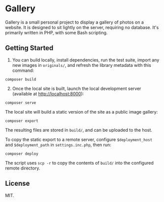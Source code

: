 # Gallery

Gallery is a small personal project to display a gallery of photos on a website. It is designed to sit lightly on the server, requiring no database. It's primarily written in PHP, with some Bash scripting.

## Getting Started

1. You can build locally, install dependencies, run the test suite, import any new images in `originals/`, and refresh the library metadata with this command:

```
composer build
```

2. Once the local site is built, launch the local development server (available at [http://localhost:8000](http://localhost:8000)):

```
composer serve
```

The local site will build a static version of the site as a public image gallery:

```
composer export
```

The resulting files are stored in `build/`, and can be uploaded to the host.

To copy the static export to a remote server, configure `$deployment_host` and `$deployment_path` in `settings.inc.php`, then run:

```
composer deploy
```

The script uses `scp -r` to copy the contents of `build/` into the configured remote directory.

## License

MIT.
